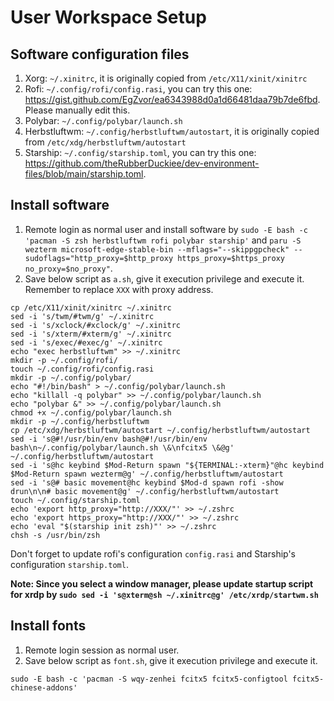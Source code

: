 # User Workspace Setup
## Software configuration files
1. Xorg: `~/.xinitrc`, it is originally copied from `/etc/X11/xinit/xinitrc`
2. Rofi: `~/.config/rofi/config.rasi`, you can try this one: https://gist.github.com/EgZvor/ea6343988d0a1d66481daa79b7de6fbd. Please manually edit this.
3. Polybar: `~/.config/polybar/launch.sh`
4. Herbstluftwm: `~/.config/herbstluftwm/autostart`, it is originally copied from `/etc/xdg/herbstluftwm/autostart`
5. Starship: `~/.config/starship.toml`, you can try this one: https://github.com/theRubberDuckiee/dev-environment-files/blob/main/starship.toml.
## Install software
1. Remote login as normal user and install software by `sudo -E bash -c 'pacman -S zsh herbstluftwm rofi polybar starship'` and `paru -S wezterm microsoft-edge-stable-bin --mflags="--skippgpcheck" --sudoflags="http_proxy=$http_proxy https_proxy=$https_proxy no_proxy=$no_proxy"`.
2. Save below script as `a.sh`, give it execution privilege and execute it. Remember to replace `XXX` with proxy address.
```
cp /etc/X11/xinit/xinitrc ~/.xinitrc
sed -i 's/twm/#twm/g' ~/.xinitrc
sed -i 's/xclock/#xclock/g' ~/.xinitrc
sed -i 's/xterm/#xterm/g' ~/.xinitrc
sed -i 's/exec/#exec/g' ~/.xinitrc
echo "exec herbstluftwm" >> ~/.xinitrc
mkdir -p ~/.config/rofi/
touch ~/.config/rofi/config.rasi
mkdir -p ~/.config/polybar/
echo "#!/bin/bash" > ~/.config/polybar/launch.sh
echo "killall -q polybar" >> ~/.config/polybar/launch.sh
echo "polybar &" >> ~/.config/polybar/launch.sh
chmod +x ~/.config/polybar/launch.sh
mkdir -p ~/.config/herbstluftwm
cp /etc/xdg/herbstluftwm/autostart ~/.config/herbstluftwm/autostart
sed -i 's@#!/usr/bin/env bash@#!/usr/bin/env bash\n~/.config/polybar/launch.sh \&\nfcitx5 \&@g' ~/.config/herbstluftwm/autostart
sed -i 's@hc keybind $Mod-Return spawn "${TERMINAL:-xterm}"@hc keybind $Mod-Return spawn wezterm@g' ~/.config/herbstluftwm/autostart
sed -i 's@# basic movement@hc keybind $Mod-d spawn rofi -show drun\n\n# basic movement@g' ~/.config/herbstluftwm/autostart
touch ~/.config/starship.toml
echo 'export http_proxy="http://XXX/"' >> ~/.zshrc
echo 'export https_proxy="http://XXX/"' >> ~/.zshrc
echo 'eval "$(starship init zsh)"' >> ~/.zshrc
chsh -s /usr/bin/zsh
```
Don't forget to update rofi's configuration `config.rasi` and Starship's configuration `starship.toml`.

**Note: Since you select a window manager, please update startup script for xrdp by `sudo sed -i 's@xterm@sh ~/.xinitrc@g' /etc/xrdp/startwm.sh`**

## Install fonts
1. Remote login session as normal user.
2. Save below script as `font.sh`, give it execution privilege and execute it.
```
sudo -E bash -c 'pacman -S wqy-zenhei fcitx5 fcitx5-configtool fcitx5-chinese-addons'
```

